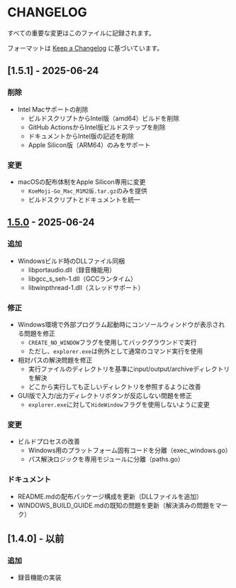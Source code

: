 # CHANGELOG

すべての重要な変更はこのファイルに記録されます。

フォーマットは [Keep a Changelog](https://keepachangelog.com/ja/1.0.0/) に基づいています。

## [1.5.1] - 2025-06-24

### 削除
- Intel Macサポートの削除
  - ビルドスクリプトからIntel版（amd64）ビルドを削除
  - GitHub ActionsからIntel版ビルドステップを削除
  - ドキュメントからIntel版の記述を削除
  - Apple Silicon版（ARM64）のみをサポート

### 変更
- macOSの配布体制をApple Silicon専用に変更
  - `KoeMoji-Go_Mac_M1M2版.tar.gz`のみを提供
  - ビルドスクリプトとドキュメントを統一

## [1.5.0] - 2025-06-24

### 追加
- Windowsビルド時のDLLファイル同梱
  - libportaudio.dll（録音機能用）
  - libgcc_s_seh-1.dll（GCCランタイム）
  - libwinpthread-1.dll（スレッドサポート）

### 修正
- Windows環境で外部プログラム起動時にコンソールウィンドウが表示される問題を修正
  - `CREATE_NO_WINDOW`フラグを使用してバックグラウンドで実行
  - ただし、`explorer.exe`は例外として通常のコマンド実行を使用
- 相対パスの解決問題を修正
  - 実行ファイルのディレクトリを基準にinput/output/archiveディレクトリを解決
  - どこから実行しても正しいディレクトリを参照するように改善
- GUI版で入力/出力ディレクトリボタンが反応しない問題を修正
  - `explorer.exe`に対して`HideWindow`フラグを使用しないように変更

### 変更
- ビルドプロセスの改善
  - Windows用のプラットフォーム固有コードを分離（exec_windows.go）
  - パス解決ロジックを専用モジュールに分離（paths.go）

### ドキュメント
- README.mdの配布パッケージ構成を更新（DLLファイルを追加）
- WINDOWS_BUILD_GUIDE.mdの既知の問題を更新（解決済みの問題をマーク）

## [1.4.0] - 以前

### 追加
- 録音機能の実装

[1.5.0]: https://github.com/infoHiroki/KoeMoji-Go/releases/tag/v1.5.0
